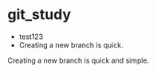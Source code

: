 # git_study

* test123
* Creating a new branch is quick.

Creating a new branch is quick and simple.
